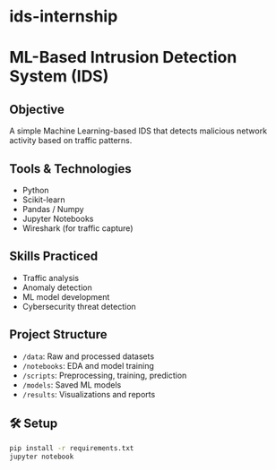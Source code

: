 # ids-internship

# ML-Based Intrusion Detection System (IDS)

##  Objective
A simple Machine Learning-based IDS that detects malicious network activity based on traffic patterns.

##  Tools & Technologies
- Python
- Scikit-learn
- Pandas / Numpy
- Jupyter Notebooks
- Wireshark (for traffic capture)

##  Skills Practiced
- Traffic analysis
- Anomaly detection
- ML model development
- Cybersecurity threat detection

##  Project Structure
- `/data`: Raw and processed datasets
- `/notebooks`: EDA and model training
- `/scripts`: Preprocessing, training, prediction
- `/models`: Saved ML models
- `/results`: Visualizations and reports

## 🛠️ Setup
```bash
pip install -r requirements.txt
jupyter notebook
